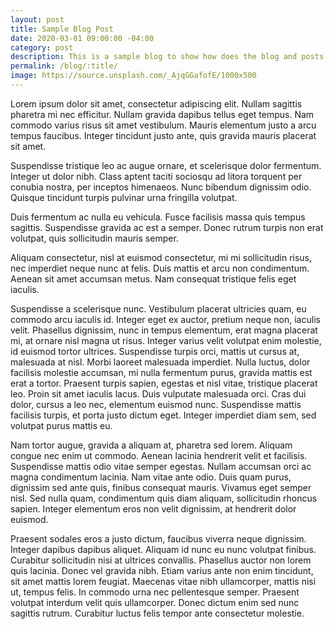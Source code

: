 ```yaml
---
layout: post
title: Sample Blog Post
date: 2020-03-01 09:00:00 -04:00
category: post
description: This is a sample blog to show how does the blog and posts look
permalink: /blog/:title/
image: https://source.unsplash.com/_AjqGGafofE/1000x500
---
```

Lorem ipsum dolor sit amet, consectetur adipiscing elit. Nullam sagittis pharetra mi nec efficitur. Nullam gravida dapibus tellus eget tempus. Nam commodo varius risus sit amet vestibulum. Mauris elementum justo a arcu tempus faucibus. Integer tincidunt justo ante, quis gravida mauris placerat sit amet. 

Suspendisse tristique leo ac augue ornare, et scelerisque dolor fermentum. Integer ut dolor nibh. Class aptent taciti sociosqu ad litora torquent per conubia nostra, per inceptos himenaeos. Nunc bibendum dignissim odio. Quisque tincidunt turpis pulvinar urna fringilla volutpat.

Duis fermentum ac nulla eu vehicula. Fusce facilisis massa quis tempus sagittis. Suspendisse gravida ac est a semper. Donec rutrum turpis non erat volutpat, quis sollicitudin mauris semper. 

Aliquam consectetur, nisl at euismod consectetur, mi mi sollicitudin risus, nec imperdiet neque nunc at felis. Duis mattis et arcu non condimentum. Aenean sit amet accumsan metus. Nam consequat tristique felis eget iaculis.

Suspendisse a scelerisque nunc. Vestibulum placerat ultricies quam, eu commodo arcu iaculis id. Integer eget ex auctor, pretium neque non, iaculis velit. Phasellus dignissim, nunc in tempus elementum, erat magna placerat mi, at ornare nisl magna ut risus. Integer varius velit volutpat enim molestie, id euismod tortor ultrices. Suspendisse turpis orci, mattis ut cursus at, malesuada at nisl. Morbi laoreet malesuada imperdiet. Nulla luctus, dolor facilisis molestie accumsan, mi nulla fermentum purus, gravida mattis est erat a tortor. Praesent turpis sapien, egestas et nisl vitae, tristique placerat leo. Proin sit amet iaculis lacus. Duis vulputate malesuada orci. Cras dui dolor, cursus a leo nec, elementum euismod nunc. Suspendisse mattis facilisis turpis, et porta justo dictum eget. Integer imperdiet diam sem, sed volutpat purus mattis eu.

Nam tortor augue, gravida a aliquam at, pharetra sed lorem. Aliquam congue nec enim ut commodo. Aenean lacinia hendrerit velit et facilisis. Suspendisse mattis odio vitae semper egestas. Nullam accumsan orci ac magna condimentum lacinia. Nam vitae ante odio. Duis quam purus, dignissim sed ante quis, finibus consequat mauris. Vivamus eget semper nisl. Sed nulla quam, condimentum quis diam aliquam, sollicitudin rhoncus sapien. Integer elementum eros non velit dignissim, at hendrerit dolor euismod.

Praesent sodales eros a justo dictum, faucibus viverra neque dignissim. Integer dapibus dapibus aliquet. Aliquam id nunc eu nunc volutpat finibus. Curabitur sollicitudin nisi at ultrices convallis. Phasellus auctor non lorem quis lacinia. Donec vel gravida nibh. Etiam varius ante non enim tincidunt, sit amet mattis lorem feugiat. Maecenas vitae nibh ullamcorper, mattis nisi ut, tempus felis. In commodo urna nec pellentesque semper. Praesent volutpat interdum velit quis ullamcorper. Donec dictum enim sed nunc sagittis rutrum. Curabitur luctus felis tempor ante consectetur molestie.